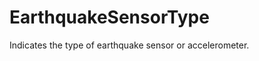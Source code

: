 EarthquakeSensorType
====================

Indicates the type of earthquake sensor or accelerometer.
